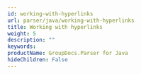 ```yaml
---
id: working-with-hyperlinks
url: parser/java/working-with-hyperlinks
title: Working with hyperlinks
weight: 5
description: ""
keywords: 
productName: GroupDocs.Parser for Java
hideChildren: False
---
```

